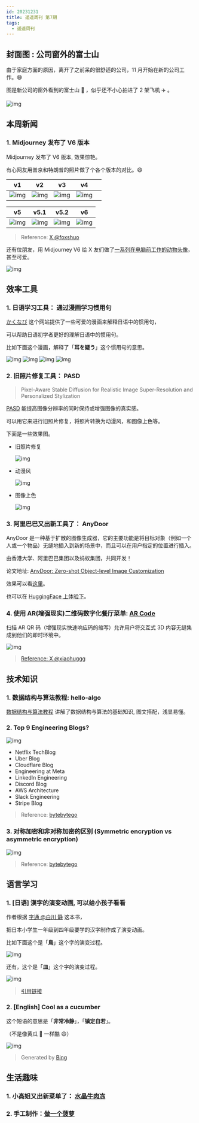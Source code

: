 ```yaml
---
id: 20231231
title: 遥遥周刊 第7期
tags:
  - 遥遥周刊
---
```


## 封面图 : 公司窗外的富士山

由于家庭方面的原因，离开了之前呆的很舒适的公司，11 月开始在新的公司工作。:smile:

图是新公司的窗外看到的富士山 🗻 ，似乎还不小心拍进了 2 架飞机 ✈️ 。

![img](cover.jpg)

## 本周新闻

### 1. Midjourney 发布了 V6 版本

Midjourney 发布了 V6 版本, 效果惊艳。

有心网友用普京和特朗普的照片做了个各个版本的对比。:smile:

| v1                                                                         | v2                                                                         | v3                                                                         | v4                                                                         |     |
| -------------------------------------------------------------------------- | -------------------------------------------------------------------------- | -------------------------------------------------------------------------- | -------------------------------------------------------------------------- | --- |
| ![img](https://pbs.twimg.com/media/GCM8N-5akAAUw-H?format=jpg&name=medium) | ![img](https://pbs.twimg.com/media/GCM8VvgaQAAO-QM?format=jpg&name=medium) | ![img](https://pbs.twimg.com/media/GCM9dlIboAAYaKd?format=jpg&name=medium) | ![img](https://pbs.twimg.com/media/GCM9xd3aoAAUVHO?format=jpg&name=medium) |     |

| v5                                                                         | v5.1                                                                       | v5.2                                                                       | v6                                                                         |
| -------------------------------------------------------------------------- | -------------------------------------------------------------------------- | -------------------------------------------------------------------------- | -------------------------------------------------------------------------- |
| ![img](https://pbs.twimg.com/media/GCM98FUbUAAOFCb?format=jpg&name=medium) | ![img](https://pbs.twimg.com/media/GCM-H7Ba4AEp-fo?format=jpg&name=medium) | ![img](https://pbs.twimg.com/media/GCM_uopbcAAZ5Ex?format=jpg&name=medium) | ![img](https://pbs.twimg.com/media/GCNAh5NaIAAztcE?format=jpg&name=medium) |

> Reference: [X @foxshuo](https://twitter.com/foxshuo/status/1739300109958193501)

还有位朋友，用 Midjourney V6 给 X 友们做了[一系列在电脑前工作的动物头像](https://hylarucoder.notion.site/MJv6-b74005d168644677a8c124f82758c6a5)，甚至可爱。

![img](cat-working-with-pc.webp)

## 效率工具

### 1. 日语学习工具： 通过漫画学习惯用句

[かくなび](https://kaku-navi.com/) 这个网站提供了一些可爱的漫画来解释日语中的惯用句，

可以帮助日语初学者更好的理解日语中的惯用句。

比如下面这个漫画，解释了「**耳を疑う**」这个惯用句的意思。

![img](https://kaku-navi.com/img/idiom/idiom06451_01.jpg)
![img](https://kaku-navi.com/img/idiom/idiom06451_02.jpg)
![img](https://kaku-navi.com/img/idiom/idiom06451_03.jpg)
![img](https://kaku-navi.com/img/idiom/idiom06451_04.jpg)

### 2. 旧照片修复工具： PASD

> Pixel-Aware Stable Diffusion for Realistic Image Super-Resolution and Personalized Stylization

[PASD](https://github.com/yangxy/PASD) 能提高图像分辨率的同时保持或增强图像的真实感。

可以用它来进行旧照片修复，将照片转换为动漫风，和图像上色等。

下面是一些效果图。

- 旧照片修复

  ![img](https://github.com/yangxy/PASD/blob/main/samples/629e4da70703193b.gif?raw=true)

- 动漫风

  ![img](https://github.com/yangxy/PASD/blob/main/samples/000020x2.gif?raw=true)

- 图像上色

  ![img](https://github.com/yangxy/PASD/blob/main/samples/000004x2.gif?raw=true)

### 3. 阿里巴巴又出新工具了： AnyDoor

AnyDoor 是一种基于扩散的图像生成器，它的主要功能是将目标对象（例如一个人或一个物品）无缝地插入到新的场景中，而且可以在用户指定的位置进行插入。

由香港大学、阿里巴巴集团以及蚂蚁集团，共同开发！

论文地址: [AnyDoor: Zero-shot Object-level Image Customization](https://arxiv.org/abs/2307.09481)

效果可以看[这里](https://twitter.com/xiaohuggg/status/1682721078718906368)。

也可以在 [HuggingFace 上体验下](https://twitter.com/wifecooky/likes)。

### 4. 使用 AR(增强现实)二维码数字化餐厅菜单: [AR Code](https://ar-code.com/blog/digitalizing-restaurant-menus-with-augmented-reality-qr-codes)

扫描 AR QR 码（增强现实快速响应码的缩写）允许用户将交互式 3D 内容无缝集成到他们的即时环境中。

![img](ar-qr-codes-revolutionizing-the-restaurant-industry.png)

> [Reference: X @xiaohuggg](https://twitter.com/xiaohuggg/status/1739259052448944139)

## 技术知识

### 1. 数据结构与算法教程: hello-algo

[数据结构与算法教程](https://www.hello-algo.com/) 讲解了数据结构与算法的基础知识, 图文搭配，浅显易懂。

### 2. Top 9 Engineering Blogs?

![img](top-9-engineering-blogs.webp)

- Netflix TechBlog
- Uber Blog
- Cloudflare Blog
- Engineering at Meta
- LinkedIn Engineering
- Discord Blog
- AWS Architecture
- Slack Engineering
- Stripe Blog

> Reference: [bytebytego](https://blog.bytebytego.com/i/140010110/top-engineering-blog-favorites)

### 3. 对称加密和非对称加密的区别 (Symmetric encryption vs asymmetric encryption)

![img](symmetric-encryption-vs-asymmetric-encryption.png)

> Reference: [bytebytego](https://blog.bytebytego.com/i/140010110/symmetric-encryption-vs-asymmetric-encryption)

## 语言学习

### 1. [日语] 漢字的演变动画, 可以给小孩子看看

作者根据 [字通 @白川 静](https://www.amazon.co.jp/字通-白川-静/dp/4582128041) 这本书，

把日本小学生一年级到四年级要学的汉字制作成了演变动画。

比如下面这个是「**鳥**」这个字的演变过程。

![img](https://www.morinogakko.com/classroom/sakuraKoukaiyouPe-ji/kanjinooboekata_koukai/2nen/gif/tori.gif)

还有，这个是「**皿**」这个字的演变过程。

![img](https://www.morinogakko.com/classroom/sakuraKoukaiyouPe-ji/kanjinooboekata_koukai/3nen/gif/sara-sara.gif)

> [引用链接](https://www.morinogakko.com/classroom/sakuraKoukaiyouPe-ji/kanjinooboekata_koukai/3nen/itiran/sara-sara_1.html)

### 2. [English] Cool as a cucumber

这个短语的意思是「**非常冷静**」，「**镇定自若**」。

（不是像黄瓜 🥒 一样酷 😄）

![img](cool-as-a-cucumber.jpeg)

> Generated by [Bing](https://www.bing.com/create)

## 生活趣味

### 1. 小高姐又出新菜单了： [水晶牛肉冻](https://www.youtube.com/watch?v=0FouGA9yJqQ)

### 2. 手工制作：[做一个菠萝](https://twitter.com/newsNZcn/status/1739157534030864395)
